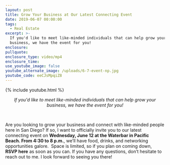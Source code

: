 ```yaml
---
layout: post
title: Grow Your Business at Our Latest Connecting Event
date: 2019-06-07 00:00:00
tags:
  - Real Estate
excerpt: >-
  If you'd like to meet like-minded individuals that can help grow your
  business, we have the event for you!
enclosure:
pullquote:
enclosure_type: video/mp4
enclosure_time:
use_youtube_image: false
youtube_alternate_image: /uploads/6-7-event-np.jpg
youtube_code: eeCJsMpqiZ8
---
```


{% include youtube.html %}

<center><em>If you'd like to meet like-minded individuals that can help grow your business, we have the event for you!</em></center>

&nbsp;

Are you looking to grow your business and connect with like-minded people here in San Diego? If so, I want to officially invite you to our latest connecting event on **Wednesday, June 12 at the Waterbar in Pacific Beach. From 4:30 to 8 p.m.**, we’ll have food, drinks, and networking opportunities galore. &nbsp;Space is limited, so if you plan on coming down, **RSVP here** as soon as you can. If you have any questions, don’t hesitate to reach out to me. I look forward to seeing you there\!